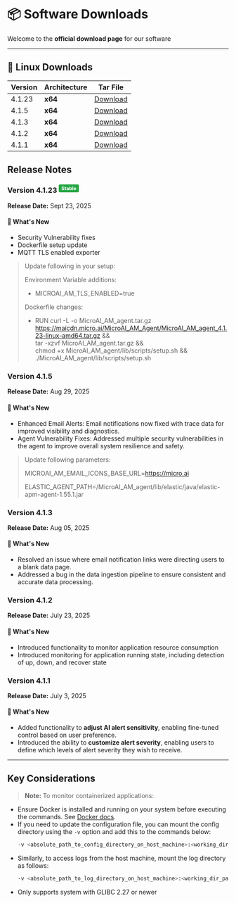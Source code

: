 # 📦 Software Downloads

Welcome to the **official download page** for our software

---

## 🐧 Linux Downloads
| Version | Architecture | Tar File                                                                                        |
| ------- | ------------ | ----------------------------------------------------------------------------------------------- |
| 4.1.23  | **x64**      | [Download](https://maicdn.micro.ai/MicroAI_AM_Agent/MicroAI_AM_agent_4.1.23-linux-amd64.tar.gz) |
| 4.1.5   | **x64**      | [Download](https://maicdn.micro.ai/MicroAI_AM_Agent/MicroAI_AM_agent_4.1.5-linux-amd64.tar.gz)  |
| 4.1.3   | **x64**      | [Download](https://maicdn.micro.ai/MicroAI_AM_Agent/MicroAI_AM_agent_4.1.3-linux-amd64.tar.gz)  |
| 4.1.2   | **x64**      | [Download](https://maicdn.micro.ai/MicroAI_AM_Agent/MicroAI_AM_agent_4.1.2-linux-amd64.tar.gz)  |
| 4.1.1   | **x64**      | [Download](https://maicdn.micro.ai/MicroAI_AM_Agent/MicroAI_AM_agent_4.1.1-linux-amd64.tar.gz)  |

## Release Notes

### Version 4.1.23  <sup><span style="background-color:#28a745;color:white;padding:2px 6px;border-radius:3px;font-size:0.8em;">Stable</span> </sup>  
**Release Date:** Sept 23, 2025  

#### 🚀 What's New
- Security Vulnerability fixes
- Dockerfile setup update
- MQTT TLS enabled exporter

>Update following in your setup:
>
>Environment Variable additions:
>- MICROAI_AM_TLS_ENABLED=true
>
>Dockerfile changes:
>- RUN curl -L -o MicroAI_AM_agent.tar.gz https://maicdn.micro.ai/MicroAI_AM_Agent/MicroAI_AM_agent_4.1.23-linux-amd64.tar.gz && \
    tar -xzvf MicroAI_AM_agent.tar.gz && \
    chmod +x MicroAI_AM_agent/lib/scripts/setup.sh && \
    ./MicroAI_AM_agent/lib/scripts/setup.sh 


### Version 4.1.5   
**Release Date:** Aug 29, 2025  

#### 🚀 What's New
- Enhanced Email Alerts: Email notifications now fixed with trace data for improved visibility and diagnostics.
- Agent Vulnerability Fixes: Addressed multiple security vulnerabilities in the agent to improve overall system resilience and safety.

>Update following parameters:
>
>MICROAI_AM_EMAIL_ICONS_BASE_URL=https://micro.ai
>
>ELASTIC_AGENT_PATH=/MicroAI_AM_agent/lib/elastic/java/elastic-apm-agent-1.55.1.jar


### Version 4.1.3   
**Release Date:** Aug 05, 2025  

#### 🚀 What's New
- Resolved an issue where email notification links were directing users to a blank data page.
- Addressed a bug in the data ingestion pipeline to ensure consistent and accurate data processing.

### Version 4.1.2   
**Release Date:** July 23, 2025  

#### 🚀 What's New
- Introduced functionality to monitor application resource consumption
- Introduced monitoring for application running state, including detection of up, down, and recover state

### Version 4.1.1 
**Release Date:** July 3, 2025  

#### 🚀 What's New
- Added functionality to **adjust AI alert sensitivity**, enabling fine-tuned control based on user preference.  
- Introduced the ability to **customize alert severity**, enabling users to define which levels of alert severity they wish to receive.

---

## Key Considerations

> **Note:** To monitor containerized applications:
> 
- Ensure Docker is installed and running on your system before executing the commands. See [Docker docs](https://docs.docker.com/engine/install/).
- If you need to update the configuration file, you can mount the config directory using the `-v` option and add this to the commands below:  
  ```bash
  -v <absolute_path_to_config_directory_on_host_machine>:<working_dir_path>/MicroAI_AM_agent/config
  ```
- Similarly, to access logs from the host machine, mount the log directory as follows:  
  ```bash
  -v <absolute_path_to_log_directory_on_host_machine>:<working_dir_path>/MicroAI_AM_agent/data/logs
  ```
- Only supports system with GLIBC 2.27 or newer
